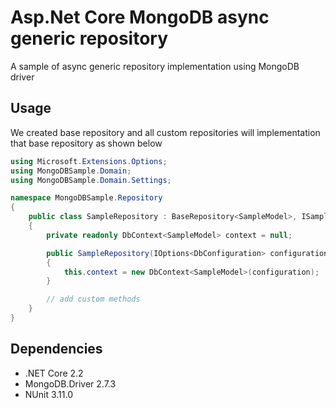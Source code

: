 # Asp.Net Core MongoDB async generic repository

A sample of async generic repository implementation using  MongoDB driver 

Usage
-----
We created base repository and all custom repositories will implementation that base repository as shown below

```csharp
using Microsoft.Extensions.Options;
using MongoDBSample.Domain;
using MongoDBSample.Domain.Settings;

namespace MongoDBSample.Repository
{
    public class SampleRepository : BaseRepository<SampleModel>, ISampleRepository
    { 
        private readonly DbContext<SampleModel> context = null;

        public SampleRepository(IOptions<DbConfiguration> configuration) : base(configuration)
        {
            this.context = new DbContext<SampleModel>(configuration);
        }

        // add custom methods
    }
}
```

Dependencies
------------
* .NET Core 2.2
* MongoDB.Driver 2.7.3
* NUnit 3.11.0

